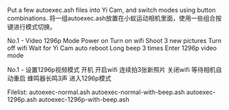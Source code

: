 Put a few autoexec.ash files into Yi Cam, and switch modes using button combinations.
将一组autoexec.ash放置在小蚁运动相机里面，使用一些组合按键进行模式切换。

No.1 - Video 1296p Mode
Power on
Turn on wifi
Shoot 3 new pictures
Turn off wifi
Wait for Yi Cam auto reboot
Long beep 3 times
Enter 1296p video mode

No.1 - 设置1296p视频模式
开机
开启wifi
连续拍3张新照片
关闭wifi
等待相机自动重启
蜂鸣器长鸣3声
进入1296p模式

Filelist:
autoexec-normal.ash
autoexec-normal-with-beep.ash
autoexec-1296p.ash
autoexec-1296p-with-beep.ash
